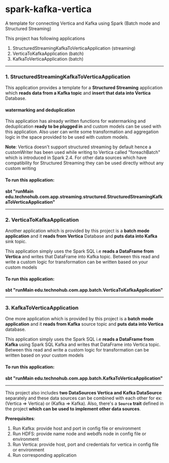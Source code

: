 # spark-kafka-vertica
A template for connecting Vertica and Kafka using Spark (Batch mode and Structured Streaming)

This project has following applications

1. StructuredStreamingKafkaToVerticaApplication (streaming)
2. VerticaToKafkaApplication (batch)
3. KafkaToVerticaApplication (batch)
***
### 1. StructuredStreamingKafkaToVerticaApplication
This application provides a template for a **Structured Streaming**
application which **reads data from a Kafka topic** and **insert that
data into Vertica** Database.
#### watermarking and deduplication
This application has already written functions for watermarking and
deduplication **ready to be plugged in** and custom models can be used
with this application. Also user can write some transformation and
aggregation logic in the space provided to be used with custom models.

**Note**: Vertica doesn't support structured streaming by default hence a
customWriter has been used while writing to Vertica called
"foreachBatch" which is introduced in Spark 2.4. For other data sources
which have compatibility for Structured Streaming they can be used
directly without any custom writing

#### To run this application:

**sbt
"runMain edu.technohub.com.app.streaming.structured.StructuredStreamingKafkaToVerticaApplication"**
***

### 2. VerticaToKafkaApplication
Another application which is provided by this project is a **batch mode
application** and it **reads from Vertica** Database and **puts data
into Kafka** sink topic.

This application simply uses the Spark SQL i.e **reads a DataFrame from
Vertica** and writes that DataFrame into Kafka topic. Between this read
and write a custom logic for transformation can be written based on your
custom models

#### To run this application:

**sbt "runMain edu.technohub.com.app.batch.VerticaToKafkaApplication"**
***

### 3. KafkaToVerticaApplication
One more application which is provided by this project is a **batch mode
application** and it **reads from Kafka** source topic and **puts data
into Vertica** database.

This application simply uses the Spark SQL i.e **reads a DataFrame from
Kafka** using Spark SQL Kafka and writes that DataFrame into Vertica
topic. Between this read and write a custom logic for transformation can
be written based on your custom models

#### To run this application:

**sbt "runMain edu.technohub.com.app.batch.KafkaToVerticaApplication"**

***

This project also includes **two DataSources Vertica and Kafka
DataSource** separately and these data sources can be combined with each
other for ex: (Vertica => Vertica) or (Kafka => Kafka). Also, there's a
**`Source` trait** defined in the project **which can be used to implement
other data sources**.

**Prerequisites**:

1. Run Kafka: provide host and port in config file or environment
2. Run HDFS: provide name node and webdfs node in config file or environment
3. Run Vertica: provide host, port and credentials for vertica in config file or environment
4. Run corresponding application
